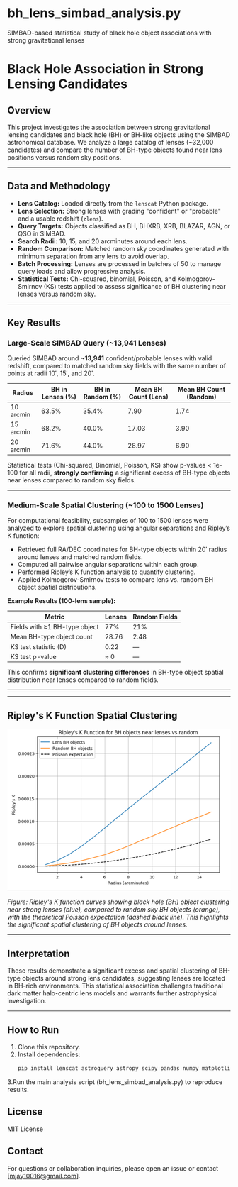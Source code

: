 # bh_lens_simbad_analysis.py  
SIMBAD-based statistical study of black hole object associations with strong gravitational lenses

# Black Hole Association in Strong Lensing Candidates

## Overview

This project investigates the association between strong gravitational lensing candidates and black hole (BH) or BH-like objects using the SIMBAD astronomical database. We analyze a large catalog of lenses (~32,000 candidates) and compare the number of BH-type objects found near lens positions versus random sky positions.

---

## Data and Methodology

- **Lens Catalog:** Loaded directly from the `lenscat` Python package.
- **Lens Selection:** Strong lenses with grading "confident" or "probable" and a usable redshift (`zlens`).
- **Query Targets:** Objects classified as BH, BHXRB, XRB, BLAZAR, AGN, or QSO in SIMBAD.
- **Search Radii:** 10, 15, and 20 arcminutes around each lens.
- **Random Comparison:** Matched random sky coordinates generated with minimum separation from any lens to avoid overlap.
- **Batch Processing:** Lenses are processed in batches of 50 to manage query loads and allow progressive analysis.
- **Statistical Tests:** Chi-squared, binomial, Poisson, and Kolmogorov-Smirnov (KS) tests applied to assess significance of BH clustering near lenses versus random sky.

---

## Key Results

### Large-Scale SIMBAD Query (~13,941 Lenses)

Queried SIMBAD around **~13,941** confident/probable lenses with valid redshift, compared to matched random sky fields with the same number of points at radii 10′, 15′, and 20′.

| Radius     | BH in Lenses (%) | BH in Random (%) | Mean BH Count (Lens) | Mean BH Count (Random) |
|------------|------------------|------------------|---------------------|-----------------------|
| 10 arcmin  | 63.5%            | 35.4%            | 7.90                | 1.74                  |
| 15 arcmin  | 68.2%            | 40.0%            | 17.03               | 3.90                  |
| 20 arcmin  | 71.6%            | 44.0%            | 28.97               | 6.90                  |

Statistical tests (Chi-squared, Binomial, Poisson, KS) show p-values < 1e-100 for all radii, **strongly confirming** a significant excess of BH-type objects near lenses compared to random sky fields.

---

### Medium-Scale Spatial Clustering (~100 to 1500 Lenses)

For computational feasibility, subsamples of 100 to 1500 lenses were analyzed to explore spatial clustering using angular separations and Ripley’s K function:

- Retrieved full RA/DEC coordinates for BH-type objects within 20′ radius around lenses and matched random fields.
- Computed all pairwise angular separations within each group.
- Performed Ripley’s K function analysis to quantify clustering.
- Applied Kolmogorov-Smirnov tests to compare lens vs. random BH object spatial distributions.

**Example Results (100-lens sample):**

| Metric                           | Lenses         | Random Fields   |
|----------------------------------|----------------|-----------------|
| Fields with ≥1 BH-type object    | 77%            | 21%             |
| Mean BH-type object count        | 28.76          | 2.48            |
| KS test statistic (D)            | 0.22           | —               |
| KS test p-value                  | ≈ 0            | —               |

This confirms **significant clustering differences** in BH-type object spatial distribution near lenses compared to random fields.

---
---

## Ripley's K Function Spatial Clustering

![Ripley's K Function Plot](Ripley_k_plot.png)

*Figure: Ripley's K function curves showing black hole (BH) object clustering near strong lenses (blue), compared to random sky BH objects (orange), with the theoretical Poisson expectation (dashed black line). This highlights the significant spatial clustering of BH objects around lenses.*

---

## Interpretation

These results demonstrate a significant excess and spatial clustering of BH-type objects around strong lens candidates, suggesting lenses are located in BH-rich environments. This statistical association challenges traditional dark matter halo-centric lens models and warrants further astrophysical investigation.

---

## How to Run

1. Clone this repository.
2. Install dependencies:
   ```bash
   pip install lenscat astroquery astropy scipy pandas numpy matplotlib tqdm
3.Run the main analysis script (bh_lens_simbad_analysis.py) to reproduce results.

## License
MIT License

## Contact
For questions or collaboration inquiries, please open an issue or contact [mjay10016@gmail.com].






